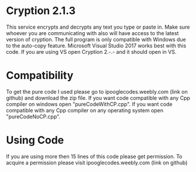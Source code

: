 # Cryption 2.1.3
This service encrypts and decrypts any text you type or paste in. 
Make sure whoever you are communicating with also will have access to the latest version of cryption. 
The full program is only compatible with Windows due to the auto-copy feature. 
Microsoft Visual Studio 2017 works best with this code. 
If you are using VS open Cryption 2.-.- and it should open in VS. 
# Compatibility
To get the pure code I used please go to ipooglecodes.weebly.com (link on github) and download the zip file.
If you want code compatible with any Cpp compiler on windows open "pureCodeWithCP.cpp". 
If you want code compatible with any Cpp compiler on any operating system open "pureCodeNoCP.cpp".
# Using Code
If you are using more then 15 lines of this code please get permission.
To acquire a permission please visit ipooglecodes.weebly.com (link on github)